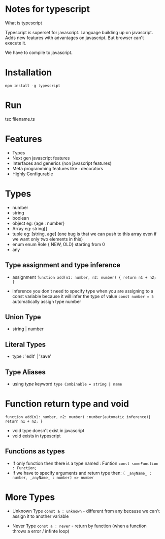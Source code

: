 # Notes for typescript

What is typescript

Typescript is superset for javascript.
Language building up on javascript.
Adds new features with advantages on javascript.
But browser can't execute it.

We have to compile to javascript.

# Installation

`npm install -g typescript`

# Run

tsc filename.ts

# Features

- Types
- Next gen javascript features
- Interfaces and generics (non javascript features)
- Meta programming features like : decorators
- Highly Configurable

# Types

- number
- string
- boolean
- object eg: {age : number}
- Array eg: string[]
- tuple eg: [string, age] (one bug is that we can push to this array even if we want only two elements in this)
- enum enum Role { NEW, OLD} starting from 0
- any

## Type assignment and type inference

- assignment
  `function add(n1: number, n2: number) { return n1 + n2; }`

- inference
  you don't need to specify type when you are assigning to a const variable because it will infer the type of value
  `const number = 5`
  automatically assign type number

## Union Type

- string | number

## Literal Types

- type : 'edit' | 'save'

## Type Aliases

- using _type_ keyword
  `type Combinable = string | name`

# Function return type and void

`function add(n1: number, n2: number) :number(automatic inference){ return n1 + n2; }`

- void type doesn't exist in javascript
- void exists in typescript

## Functions as types

- If only function then there is a type named : Funtion
  `const someFunction : Function;`
- If we have to specify arguments and return type then:
  `( _anyName_ : number, _anyName_ : number) => number`

# More Types

- Unknown Type
  `const a : unknown` - different from any because we can't assign it to another variable

- Never Type
  `const a : never` - return by function (when a function throws a error / infinte loop)

